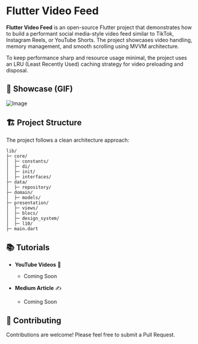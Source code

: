 # Flutter Video Feed

**Flutter Video Feed** is an open-source Flutter project that demonstrates how to build a performant social media-style video feed similar to TikTok, Instagram Reels, or YouTube Shorts. The project showcases video handling, memory management, and smooth scrolling using MVVM architecture.


To keep performance sharp and resource usage minimal, the project uses an LRU (Least Recently Used) caching strategy for video preloading and disposal.

## 🎥 Showcase (GIF)

![Image](https://github.com/user-attachments/assets/64bcd1f4-ee28-4f01-b91c-3c0338f3b2f7)

## 🏗 Project Structure

The project follows a clean architecture approach:

```
lib/
├─ core/
│  ├─ constants/
│  ├─ di/
│  ├─ init/
│  ├─ interfaces/
├─ data/
│  ├─ repository/
├─ domain/
│  ├─ models/
├─ presentation/
│  ├─ views/
│  ├─ blocs/
│  ├─ design_system/
│  ├─ l10/
├─ main.dart
```

## 📚 Tutorials

* **YouTube Videos** 🎥
  * Coming Soon

* **Medium Article** ✍️
  * Coming Soon

## 🤝 Contributing

Contributions are welcome! Please feel free to submit a Pull Request.
